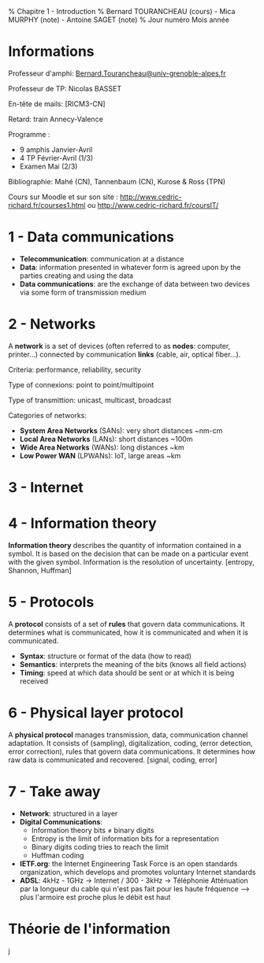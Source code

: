 % Chapitre 1 - Introduction
% Bernard TOURANCHEAU (cours) - Mica MURPHY (note) - Antoine SAGET (note)
% Jour numéro Mois année

# Informations

Professeur d'amphi: Bernard.Tourancheau@univ-grenoble-alpes.fr

Professeur de TP: Nicolas BASSET

En-tête de mails: [RICM3-CN]

Retard: train Annecy-Valence

Programme :

- 9 amphis Janvier-Avril
- 4 TP Février-Avril (1/3)
- Examen Mai (2/3)

Bibliographie: Mahé (CN), Tannenbaum (CN), Kurose & Ross (TPN)

Cours sur Moodle et sur son site : http://www.cedric-richard.fr/courses1.html ou http://www.cedric-richard.fr/coursIT/

# 1 - Data communications

- **Telecommunication**: communication at a distance
- **Data**: information presented in whatever form is agreed upon by the parties creating and using the data
- **Data communications**: are the exchange of data between two devices via some form of transmission medium

# 2 - Networks

A **network** is a set of devices (often referred to as **nodes**: computer, printer...) connected by communication **links** (cable, air, optical fiber...).

Criteria: performance, reliability, security

Type of connexions: point to point/multipoint

Type of transmittion: unicast, multicast, broadcast

Categories of networks:

- **System Area Networks** (SANs): very short distances ~nm-cm
- **Local Area Networks** (LANs): short distances ~100m
- **Wide Area Networks** (WANs): long distances ~km
- **Low Power WAN** (LPWANs): IoT, large areas ~km

# 3 - Internet

# 4 - Information theory

**Information theory** describes the quantity of information contained in a symbol. It is based on the decision that can be made on a particular event with the given symbol. Information is the resolution of uncertainty. [entropy, Shannon, Huffman]

# 5 - Protocols

A **protocol** consists of a set of **rules** that govern data communications. It determines what is communicated, how it is communicated and when it is communicated.

- **Syntax**: structure or format of the data (how to read)
- **Semantics**: interprets the meaning of the bits (knows all field actions)
- **Timing**: speed at which data should be sent or at which it is being received

# 6 - Physical layer protocol

A **physical protocol** manages transmission, data, communication channel adaptation. It consists of (sampling), digitalization, coding, (error detection, error correction), rules that govern data communications. It determines how raw data is communicated and recovered. [signal, coding, error]

# 7 - Take away

- **Network**: structured in a layer
- **Digital Communications**:
  - Information theory bits ≠ binary digits
  - Entropy is the limit of information bits for a representation
  - Binary digits coding tries to reach the limit
  - Huffman coding
- **IETF.org**: the Internet Engineering Task Force is an open standards organization, which develops and promotes voluntary Internet standards
- **ADSL**: 4kHz - 1GHz $\rightarrow$ Internet / 300 - 3kHz $\rightarrow$ Téléphonie
  Atténuation par la longueur du cable qui n'est pas fait pour les haute fréquence --> plus l'armoire est proche plus le débit est haut

# Théorie de l'information
j
